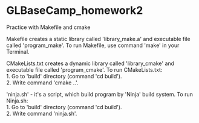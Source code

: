 # GLBaseCamp_homework2
Practice with Makefile and cmake

Makefile creates a static library called 'library_make.a' and executable file called 'program_make'.
To run Makefile, use command 'make' in your Terminal.

CMakeLists.txt creates a dynamic library called 'library_cmake' and executable file called 'program_cmake'.
To run CMakeLists.txt: <br/>
	1. Go to 'build' directory (command 'cd build').<br/>
	2. Write command 'cmake ..'.<br/>

'ninja.sh' - it's a script, which build program by 'Ninja' build system.
To run Ninja.sh: <br/>
	1. Go to 'build' directory (command 'cd build').<br/>
	2. Write command 'ninja.sh'.<br/>